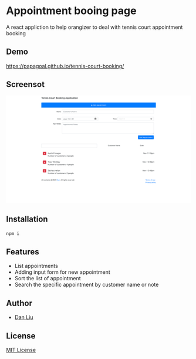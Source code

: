 
# Appointment booing page
A react appliction to help orangizer to deal with tennis court appointment booking

## Demo
https://papagoal.github.io/tennis-court-booking/

## Screensot
![Screenshot](./assets/appointment-booking.png)

## Installation
```bash
npm i
```

## Features
- List appointments
- Adding input form for new appointment
- Sort the list of appointment 
- Search the specific appointment by customer name or note


## Author
- [Dan Liu](https://www.fightdan.com)

## License
[MIT License](LICENSE)
